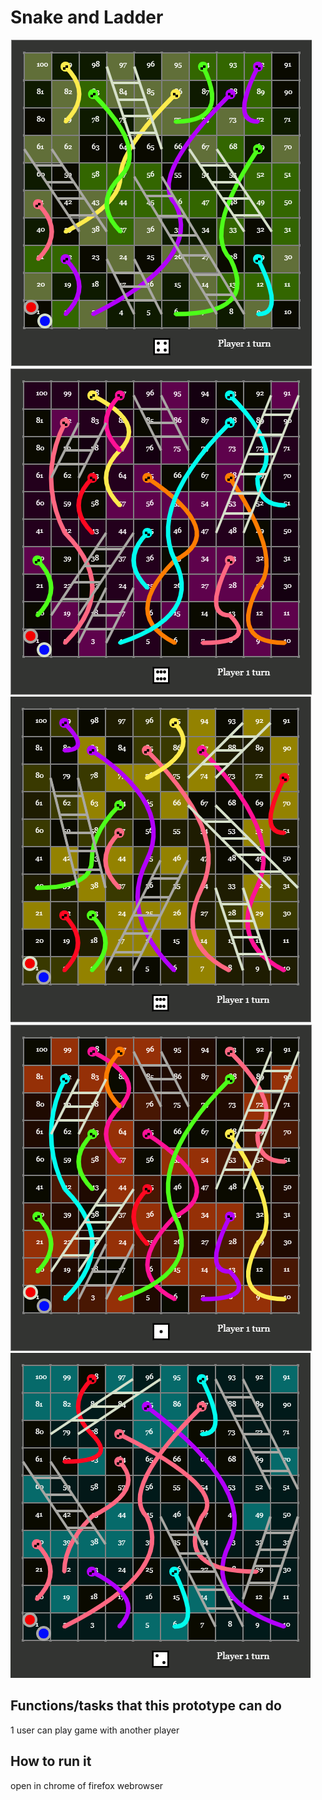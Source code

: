 # Snake and Ladder
![Alt text](/1.PNG?raw=true "Optional Title")
![Alt text](/2.PNG?raw=true "Optional Title")
![Alt text](/3.PNG?raw=true "Optional Title")
![Alt text](/4.PNG?raw=true "Optional Title")
![Alt text](/5.PNG?raw=true "Optional Title")

## Functions/tasks that this prototype can do

1 user can play game with another player

## How to run it

open in chrome of firefox webrowser

